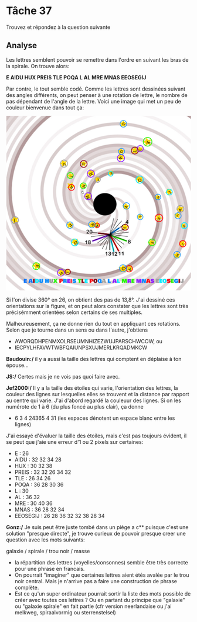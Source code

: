 # Tâche 37

Trouvez et répondez à la question suivante


## Analyse

Les lettres semblent pouvoir se remettre dans l'ordre en suivant les bras de la spirale. On trouve alors:

**E AIDU HUX PREIS TLE POQA L AL MRE MNAS EEOSEGIJ**

Par contre, le tout semble codé. Comme les lettres sont dessinées suivant des angles différents, on peut penser à une rotation de lettre, le nombre de pas dépendant de l'angle de la lettre. Voici une image qui met un peu de couleur bienvenue dans tout ça:

![Galxy](37-Galaxy.jpg)

Si l'on divise 360° en 26, on obtient des pas de 13,8°. J'ai dessiné ces orientations sur la figure, et on peut alors constater que les lettres sont très précisémment orientées selon certains de ses multiples.

Malheureusement, ça ne donne rien du tout en appliquant ces rotations. Selon que je tourne dans un sens ou dans l'autre, j'obtiens

* AWORQDHPENMXOLRSEUMNHIZEZWUJPARSCHWCOW, ou
* IECPYLHFAVWTWBFQAIUNPSXUJMERLKRQADMKCW

**Baudouin:/** il y a aussi la taille des lettres qui comptent en déplaise à ton épouse...

**JS:/** Certes mais je ne vois pas quoi faire avec.

**Jef2000:/** Il y a la taille des étoiles qui varie, l'orientation des lettres, la couleur des lignes sur  lesquelles elles se trouvent et la distance par rapport au centre qui varie.
J'ai d'abord regardé la couleuur des lignes. Si on les numérote de 1 à 6 (du plus foncé au plus clair), ça donne
* 6 3 4 24365 4 31 (les espaces dénotent un espace blanc entre les lignes)

J'ai essayé d'évaluer la taille des étoiles, mais c'est pas toujours évident, il se peut que j'aie une erreur d'1 ou 2 pixels sur certaines:
* E : 26
* AIDU : 32 32 34 28
* HUX : 30 32 38
* PREIS : 32 32 26 34 32
* TLE : 26 34 26
* POQA : 36 28 30 36
* L : 30
* AL : 36 32
* MRE : 30 40 36
* MNAS : 36 28 32 34
* EEOSEGIJ : 26 28 36 32 32 38 28 34

**Gonz:/**
Je suis peut être juste tombé dans un piège a c** puisque c'est une solution "presque directe",  je trouve curieux de pouvoir presque creer une question avec les mots suivants:

galaxie / spirale / trou noir / masse

* la répartition des lettres (voyelles/consonnes) semble être très correcte pour une phrase en francais.
* On pourrait "imaginer" que certaines lettres aient étés avalée par le trou noir central. Mais je n'arrive pas a faire une construction de phrase complète.
* Est ce qu'un super ordinateur pourrait sortir la liste des mots possible de créer avec toutes ces lettres ? Ou en partant du principe que "galaxie" ou "galaxie spirale" en fait partie (cfr version neerlandaise ou j'ai melkweg, spiraalvormig ou sterrenstelsel)

